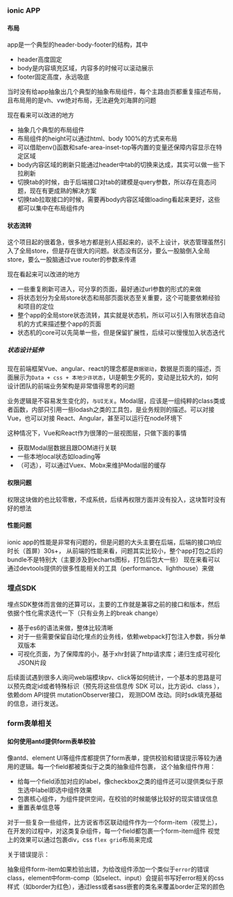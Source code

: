 ### ionic APP

#### 布局
app是一个典型的header-body-footer的结构，其中
- header高度固定
- body是内容填充区域，内容多的时候可以滚动展示
- footer固定高度，永远吸底

当时没有给app抽象出几个典型的抽象布局组件，每个主路由页都重复描述布局，且布局用的是vh、vw绝对布局，无法避免刘海屏的问题

现在看来可以改进的地方
- 抽象几个典型的布局组件
- 布局组件的height可以通过html、body 100%的方式来布局
- 可以借助env()函数和safe-area-inset-top等内置的变量还保障内容显示在特定区域
- body内容区域的刷新只能通过header中tab的切换来达成，其实可以做一些下拉刷新
- 切换tab的时候，由于后端接口对tab的建模是query参数，所以存在竟态问题，现在有更成熟的解决方案
- 切换tab拉取接口的时候，需要再body内容区域做loading看起来更好，这些都可以集中在布局组件内


#### 状态流转

这个项目起的很着急，很多地方都是别人搭起来的，谈不上设计，状态管理虽然引入了全局store，但是存在很大的问题。状态没有区分，要么一股脑倒入全局store，要么一股脑通过vue router的参数来传递


现在看起来可以改进的地方
- 一些重复刷新可进入，可分享的页面，最好通过url参数的形式的来做
- 将状态划分为全局store状态和局部页面状态至关重要，这个可能要依赖经验和项目的定位
- 整个app的全局store状态流转，其实就是状态机，所以可以引入有限状态自动机的方式来描述整个app的页面
- 状态机的core可以先简单一些，但是保留扩展性，后续可以慢慢加入状态迭代


##### 状态设计延伸

现在前端框架Vue、angular、react的理念都是`数据驱动`，数据是页面的描述，页面展示为`Data + css + 本地少许状态`，UI是朝生夕死的，变动是比较大的，如何
设计团队的前端业务架构是非常值得思考的问题


业务逻辑是不容易发生变化的，`与UI无关`。Modal层，应该是一组纯粹的class类或者函数，内部只引用一些lodash之类的工具包，是业务规则的描述。可以对接Vue，也可以对接
React、Angular，甚至可以运行在node环境下


这种情况下，Vue和React作为很薄的一层视图层，只做下面的事情
- 获取Modal层数据且跟DOM进行关联
- 一些本地local状态如loading等
- （可选），可以通过Vuex、Mobx来维护Modal层的缓存


#### 权限问题
权限这块做的也比较零散，不成系统，后续再权限方面并没有投入，这块暂时没有好的想法


#### 性能问题
ionic app的性能是非常有问题的，但是问题的大头主要在后端，后端的接口响应时长（首屏）30s+，
从前端的性能来看，问题其实比较小，整个app打包之后的bundle不是特别大（主要涉及到echarts图标，打包后包大一些）
现在来看可以通过devtools提供的很多性能相关的工具（performance、lighthouse）来做


### 埋点SDK
埋点SDK整体而言做的还算可以，主要的工作就是兼容之前的接口和版本，然后依据个性化需求迭代一下（只有业务上的break change）
- 基于es6的语法来做，整体比较清晰
- 对于一些需要保留自动化埋点的业务线，依赖webpack打包注入参数，拆分单双版本
- 可视化页面，为了保障库的小，基于xhr封装了http请求库；递归生成可视化JSON片段


后续面试遇到很多人询问web端模块pv、click等如何统计，一个基本的思路是可以预先商定id或者特殊标识（预先将这些信息传 SDK 可以，比方说id、class ），依赖dom API提供 mutationObserver接口， 观测DOM 改动。同时sdk填充基础的信息，进行发送。


### form表单相关

#### 如何使用antd提供form表单校验
像antd、element UI等组件库都提供了form表单，提供校验和错误提示等较为通用的逻辑。每一个field都被类似于<form-item>之类的抽象组件包裹，
这个抽象组件作用：
- 给每一个field添加对应的label，像checkbox之类的组件还可以提供类似于原生选中label即选中组件效果
- 包裹核心组件，为组件提供空间，在校验的时候能够比较好的现实错误信息
- 重置表单信息等

对于一些复杂一些组件，比方说省市区联动组件作为一个form-item（视觉上），在开发的过程中，对这类复杂组件，每一个field都包裹一个form-item组件
视觉上的效果可以通过包裹div，css `flex grid`布局来完成


关于错误提示：

抽象组件form-item如果检验出错，为给改组件添加一个类似于`error`的错误class，element中form-comp（如select、input）会提前书写好error相关的css
样式（如border为红色），通过less或者sass嵌套的类名来覆盖border正常的颜色
